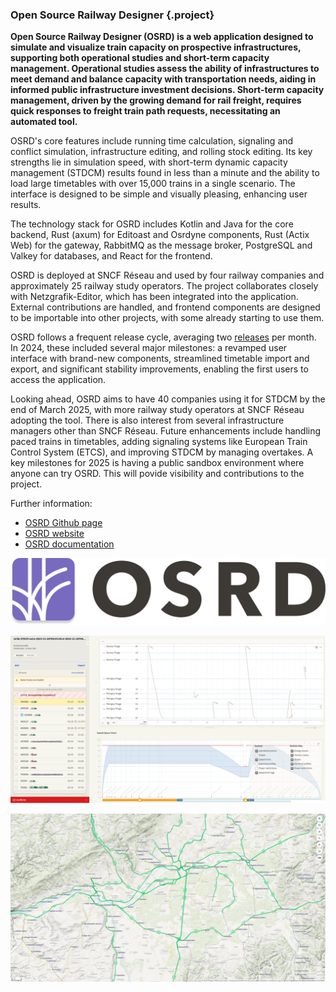 ### Open Source Railway Designer {.project}

**Open Source Railway Designer (OSRD) is a web application designed to simulate and visualize train capacity on prospective infrastructures, supporting both operational studies and short-term capacity management. Operational studies assess the ability of infrastructures to meet demand and balance capacity with transportation needs, aiding in informed public infrastructure investment decisions. Short-term capacity management, driven by the growing demand for rail freight, requires quick responses to freight train path requests, necessitating an automated tool.**

OSRD's core features include running time calculation, signaling and conflict simulation, infrastructure editing, and rolling stock editing. Its key strengths lie in simulation speed, with short-term dynamic capacity management (STDCM) results found in less than a minute and the ability to load large timetables with over 15,000 trains in a single scenario. The interface is designed to be simple and visually pleasing, enhancing user results.

The technology stack for OSRD includes Kotlin and Java for the core backend, Rust (axum) for Editoast and Osrdyne components, Rust (Actix Web) for the gateway, RabbitMQ as the message broker, PostgreSQL and Valkey for databases, and React for the frontend.

OSRD is deployed at SNCF Réseau and used by four railway companies and approximately 25 railway study operators. The project collaborates closely with Netzgrafik-Editor, which has been integrated into the application. External contributions are handled, and frontend components are designed to be importable into other projects, with some already starting to use them.

OSRD follows a frequent release cycle, averaging two [releases](https://github.com/OpenRailAssociation/osrd/releases) per month. In 2024, these included several major milestones: a revamped user interface with brand-new components, streamlined timetable import and export, and significant stability improvements, enabling the first users to access the application.

Looking ahead, OSRD aims to have 40 companies using it for STDCM by the end of March 2025, with more railway study operators at SNCF Réseau adopting the tool. There is also interest from several infrastructure managers other than SNCF Réseau. Future enhancements include handling paced trains in timetables, adding signaling systems like European Train Control System (ETCS), and improving STDCM by managing overtakes. A key milestones for 2025 is having a public sandbox environment where anyone can try OSRD. This will povide visibility and contributions to the project.

Further information:

* [OSRD Github page](https://github.com/OpenRailAssociation/osrd)
* [OSRD website](https://osrd.fr/en/)
* [OSRD documentation](https://osrd.fr/en/docs/)

![OSRD Logo](https://raw.githubusercontent.com/OpenRailAssociation/osrd/refs/heads/dev/assets/branding/osrd_small.svg)

![OSRD Scenario](images/osrd_scenario.webp)

![OSRD Map](images/osrd_map.webp)
